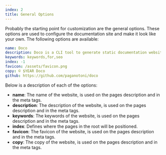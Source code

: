 ```yaml
---
index: 2
title: General Options
---
```

Probably the starting point for customization are the general options. These options are used to configure the documentation site and make it look like your own. The following options are available:

```yml
name: Doco
description: Doco is a CLI tool to generate static documentation websites from markdown files.
keywords: keywords,for,seo
index: -1
favicon: /assets/favicon.png
copy: © $YEAR Doco
github: https://github.com/paganotoni/doco
```

Below is a description of each of the options:

- **name**: The name of the website, is used on the pages description and in the meta tags.
- **description**: The description of the website, is used on the pages description and in the meta tags.
- **keywords**: The keywords of the website, is used on the pages description and in the meta tags.
- **index**: Defines where the pages in the root will be positioned.
- **favicon**: The favicon of the website, is used on the pages description and in the meta tags.
- **copy**: The copy of the website, is used on the pages description and in the meta tags.